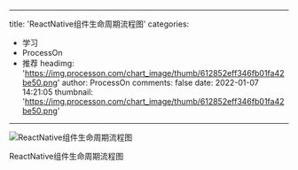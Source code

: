 
---
title: 'ReactNative组件生命周期流程图'
categories: 
 - 学习
 - ProcessOn
 - 推荐
headimg: 'https://img.processon.com/chart_image/thumb/612852eff346fb01fa42be50.png'
author: ProcessOn
comments: false
date: 2022-01-07 14:21:05
thumbnail: 'https://img.processon.com/chart_image/thumb/612852eff346fb01fa42be50.png'
---

<div>   
<img class="thumb" alt="ReactNative组件生命周期流程图" src="https://img.processon.com/chart_image/thumb/612852eff346fb01fa42be50.png" referrerpolicy="no-referrer">
<p>ReactNative组件生命周期流程图</p>  
</div>
            